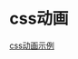 # css动画
[css动画示例](http://gcdncs.101.com/v0.1/download?dentryId=7208c039-4c3a-40f2-8a24-158a24b0447d&serviceName=social&attachment=true)
